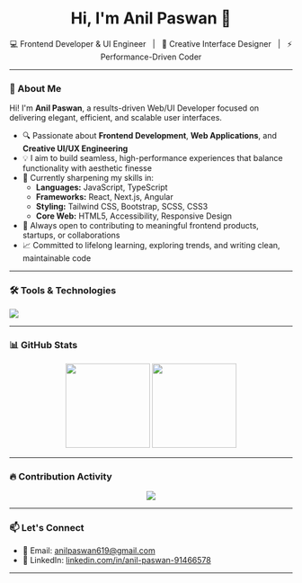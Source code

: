 <h1 align="center">Hi, I'm Anil Paswan 👋</h1>

<p align="center">
  💻 Frontend Developer & UI Engineer &nbsp; | &nbsp; 🎨 Creative Interface Designer &nbsp; | &nbsp; ⚡ Performance-Driven Coder
</p>

---

### 🚀 About Me

Hi! I'm **Anil Paswan**, a results-driven Web/UI Developer focused on delivering elegant, efficient, and scalable user interfaces.

- 🔍 Passionate about **Frontend Development**, **Web Applications**, and **Creative UI/UX Engineering**
- 💡 I aim to build seamless, high-performance experiences that balance functionality with aesthetic finesse
- 🧠 Currently sharpening my skills in:
  - **Languages:** JavaScript, TypeScript
  - **Frameworks:** React, Next.js, Angular
  - **Styling:** Tailwind CSS, Bootstrap, SCSS, CSS3
  - **Core Web:** HTML5, Accessibility, Responsive Design
- 🤝 Always open to contributing to meaningful frontend products, startups, or collaborations
- 📈 Committed to lifelong learning, exploring trends, and writing clean, maintainable code

---

### 🛠️ Tools & Technologies

<p align="left">
  <img src="https://skillicons.dev/icons?i=js,ts,react,nextjs,angular,tailwind,bootstrap,scss,html,css,vite,git,github,vscode" />
</p>

---

### 📊 GitHub Stats

<p align="center">
  <img src="https://github-readme-stats.vercel.app/api?username=anilpaswan619&show_icons=true&theme=tokyonight&hide_border=true" height="150" />
  <img src="https://github-readme-stats.vercel.app/api/top-langs/?username=anilpaswan619&layout=compact&theme=tokyonight&hide_border=true" height="150" />
</p>

---

### 🔥 Contribution Activity

<p align="center">
  <img src="https://github-readme-activity-graph.vercel.app/graph?username=anilpaswan619&theme=tokyo-night&area=true&hide_border=true" />
</p>

---

### 📫 Let's Connect

- 📧 Email: [anilpaswan619@gmail.com](mailto:anilpaswan619@gmail.com)
- 💼 LinkedIn: [linkedin.com/in/anil-paswan-91466578](https://www.linkedin.com/in/anil-paswan-91466578)

---

<!---
anilpaswan619/anilpaswan619 is a ✨ special ✨ repository because its `README.md` (this file) appears on your GitHub profile.
--->
